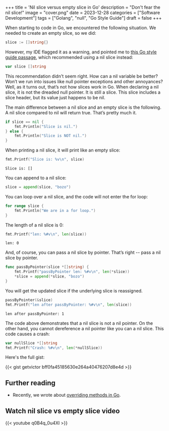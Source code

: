 +++
title = 'Nil slice versus empty slice in Go'
description = "Don't fear the nil slice!"
image = "cover.png"
date = 2023-12-28
categories = ["Software Development"]
tags = ["Golang", "null", "Go Style Guide"]
draft = false
+++

When starting to code in Go, we encountered the following situation. We needed to create an empty slice, so we did:

```go
slice := []string{}
```

However, my IDE flagged it as a warning, and pointed me to
[this Go style guide passage](https://go.dev/wiki/CodeReviewComments#declaring-empty-slices), which recommended using a
nil slice instead:

```go
var slice []string
```

This recommendation didn't seem right. How can a nil variable be better? Won’t we run into issues like null pointer
exceptions and other annoyances? Well, as it turns out, that’s not how slices work in Go. When declaring a nil slice, it
is not the dreaded null pointer. It is still a slice. This slice includes a slice header, but its value just happens to
be nil.

The main difference between a nil slice and an empty slice is the following. A nil slice compared to nil will return
true. That’s pretty much it.

```go
if slice == nil {
	fmt.Println("Slice is nil.")
} else {
	fmt.Println("Slice is NOT nil.")
}
```

When printing a nil slice, it will print like an empty slice:

```go
fmt.Printf("Slice is: %v\n", slice)
```

```
Slice is: []
```

You can append to a nil slice:

```go
slice = append(slice, "bozo")
```

You can loop over a nil slice, and the code will not enter the for loop:

```go
for range slice {
	fmt.Println("We are in a for loop.")
}
```

The length of a nil slice is 0:

```go
fmt.Printf("len: %#v\n", len(slice))
```

```
len: 0
```

And, of course, you can pass a nil slice by pointer. That’s right -- pass a nil slice by pointer.

```go
func passByPointer(slice *[]string) {
    fmt.Printf("passByPointer len: %#v\n", len(*slice))
    *slice = append(*slice, "bozo")
}
```

You will get the updated slice if the underlying slice is reassigned.

```go
passByPointer(&slice)
fmt.Printf("len after passByPointer: %#v\n", len(slice))
```

```
len after passByPointer: 1
```

The code above demonstrates that a nil slice is not a nil pointer. On the other hand, you cannot dereference a nil
pointer like you can a nil slice. This code causes a crash:

```go
var nullSlice *[]string
fmt.Printf("Crash: %#v\n", len(*nullSlice))
```

Here's the full gist:

{{< gist getvictor bff0fa45185630e264a40476207d8e4d >}}

## Further reading

- Recently, we wrote about [overriding methods in Go](../method-overriding-in-go/).

## Watch nil slice vs empty slice video

{{< youtube q0B4q_0u4XI >}}
